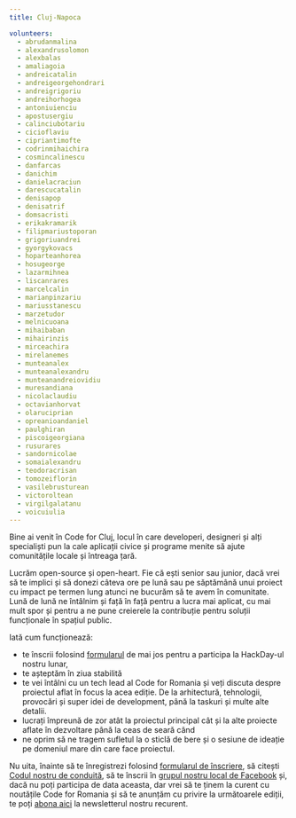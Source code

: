 ```yaml
---
title: Cluj-Napoca

volunteers:
  - abrudanmalina
  - alexandrusolomon
  - alexbalas
  - amaliagoia
  - andreicatalin
  - andreigeorgehondrari
  - andreigrigoriu
  - andreihorhogea
  - antoniuienciu
  - apostusergiu
  - calinciubotariu
  - cicioflaviu
  - cipriantimofte
  - codrinmihaichira
  - cosmincalinescu
  - danfarcas
  - danichim
  - danielacraciun
  - darescucatalin
  - denisapop
  - denisatrif
  - domsacristi
  - erikakramarik
  - filipmariustoporan
  - grigoriuandrei
  - gyorgykovacs
  - hoparteanhorea
  - hosugeorge
  - lazarmihnea
  - liscanrares
  - marcelcalin
  - marianpinzariu
  - mariusstanescu
  - marzetudor
  - melnicuoana
  - mihaibaban
  - mihairinzis
  - mirceachira
  - mirelanemes
  - munteanalex
  - munteanalexandru
  - munteanandreiovidiu
  - muresandiana
  - nicolaclaudiu
  - octavianhorvat
  - olaruciprian
  - opreanioandaniel
  - paulghiran
  - piscoigeorgiana
  - rusurares
  - sandornicolae
  - somaialexandru
  - teodoracrisan
  - tomozeiflorin
  - vasilebrusturean
  - victoroltean
  - virgilgalatanu
  - voicuiulia
---
```


Bine ai venit în Code for Cluj, locul în care developeri, designeri și alți specialiști pun la cale aplicații civice și programe menite să ajute comunitățile locale și întreaga țară.

Lucrăm open-source și open-heart. Fie că ești senior sau junior, dacă vrei să te implici și să donezi câteva ore pe lună sau pe săptămână unui proiect cu impact pe termen lung atunci ne bucurăm să te avem în comunitate. Lună de lună ne întâlnim și față în față pentru a lucra mai aplicat, cu mai mult spor și pentru a ne pune creierele la contribuție pentru soluții funcționale în spațiul public.

Iată cum funcționează:

* te înscrii folosind [formularul](https://tfsg.code4.ro/ro/hackday/) de mai jos pentru a participa la HackDay-ul nostru lunar,
* te așteptăm în ziua stabilită
* te vei întâlni cu un tech lead al Code for Romania și veți discuta despre proiectul aflat în focus la acea ediție. De la arhitectură, tehnologii, provocări și super idei de development, până la taskuri și multe alte detalii.
* lucrați împreună de zor atât la proiectul principal cât și la alte proiecte aflate în dezvoltare până la ceas de seară când
* ne oprim să ne tragem sufletul la o sticlă de bere și o sesiune de ideație pe domeniul mare din care face proiectul.

Nu uita, înainte să te înregistrezi folosind [formularul de înscriere](https://tfsg.code4.ro/ro/hackday/), să citești [Codul nostru de conduită](https://code4.ro/ro/codul-de-conduita/), să te înscrii în [grupul nostru local de Facebook](https://www.facebook.com/pg/code4romania/groups/?ref=page_internal) și, dacă nu poți participa de data aceasta, dar vrei să te ținem la curent cu noutățile Code for Romania și să te anunțăm cu privire la următoarele ediții, te poți [abona aici](https://code4.us13.list-manage.com/subscribe?u=1bcbbbff5fbab7429738442f5&id=cb38ce1e2a) la newsletterul nostru recurent.
